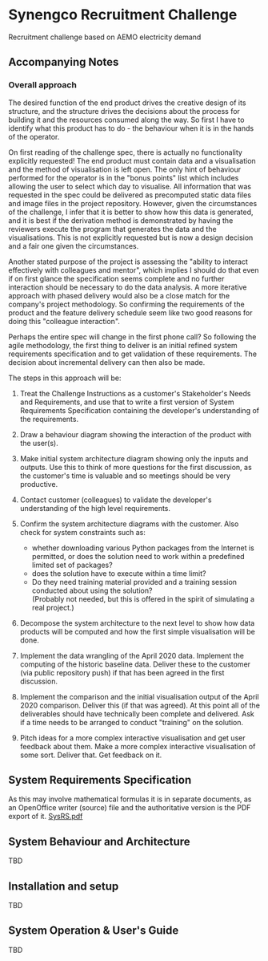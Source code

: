 # Synengco Recruitment Challenge

Recruitment challenge based on AEMO electricity demand 

## Accompanying Notes

### Overall approach

The desired function of the end product drives the creative design of its structure, and the structure drives the decisions about the process for building it and the resources consumed along the way. So first I have to identify what this product has to do - the behaviour when it is in the hands of the operator.

On first reading of the challenge spec, there is actually no functionality explicitly requested! The end product must contain data and a visualisation and the method of visualisation is left open. The only hint of behaviour performed for the operator is in the "bonus points" list which includes allowing the user to select which day to visualise.
 All information that was requested in the spec could be delivered as precomputed static data files and image files in the project repository. However, given the circumstances of the challenge, I infer that it is better to show how this data is generated, and it is best if the derivation method is demonstrated by having the reviewers execute the program that generates the data and the visualisations. This is not explicitly requested but is now a design decision and a fair one given the circumstances.

Another stated purpose of the project is assessing the "ability to interact effectively with colleagues and mentor", which implies I should do that even if on first glance the specification seems complete and no further interaction should be necessary to do the data analysis. A more iterative approach with phased delivery would also be a close match for the company's project methodology. So confirming the requirements of the product and the feature delivery schedule seem like two good reasons for doing this "colleague interaction".

Perhaps the entire spec will change in the first phone call? So following the agile methodology, the first thing to deliver is an initial refined system requirements specification and to get validation of these requirements. The decision about incremental delivery can then also be made.

The steps in this approach will be:

1. Treat the Challenge Instructions as a customer's Stakeholder's Needs and Requirements, and use that to write a first version of System Requirements Specification containing the developer's understanding of the requirements.

2. Draw a behaviour diagram showing the interaction of the product with the user(s).

3. Make initial system architecture diagram showing only the inputs and outputs. Use this to think of more questions for the first discussion, as the customer's time is valuable and so meetings should be very productive.

4. Contact customer (colleagues) to validate the developer's understanding of the high level requirements.

5. Confirm the system architecture diagrams with the customer. Also check for system constraints such as:
	* whether downloading various Python packages from the Internet is permitted, or does the solution need to work within a predefined limited set of packages?
	* does the solution have to execute within a time limit?
	* Do they need training material provided and a training session conducted about using the solution?  
	 (Probably not needed, but this is offered in the spirit of simulating a real project.)

6. Decompose the system architecture to the next level to show how data products will be computed and how the first simple visualisation will be done.

7. Implement the data wrangling of the April 2020 data. Implement the computing of the historic baseline data. Deliver these to the customer (via public repository push) if that has been agreed in the first discussion.

8. Implement the comparison and the initial visualisation output of the April 2020 comparison. Deliver this (if that was agreed).  At this point all of the deliverables should have technically been complete and delivered. Ask if a time needs to be arranged to conduct "training" on the solution. 

9. Pitch ideas for a more complex interactive visualisation and get user feedback about them. Make a more complex interactive visualisation of some sort. Deliver that. Get feedback on it.


## System Requirements Specification

As this may involve mathematical formulas it is in separate documents, as an OpenOffice writer (source) file and the authoritative version is the PDF export of it.
[SysRS.pdf](SysRS.pdf)

## System Behaviour and Architecture

TBD

## Installation and setup

TBD

## System Operation & User's Guide

TBD


